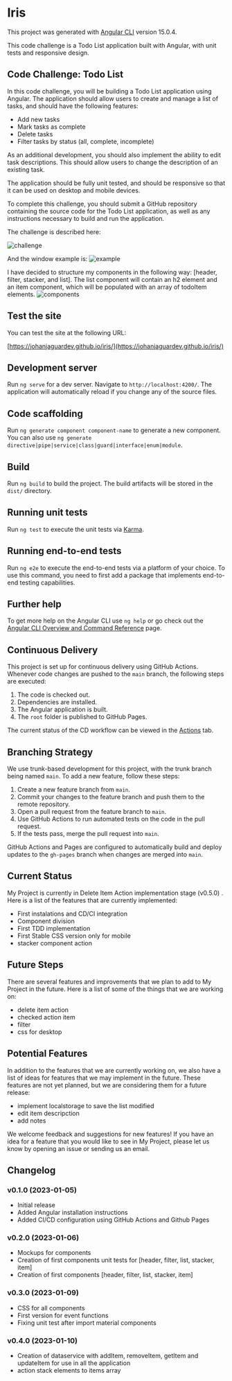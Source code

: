 # Iris

This project was generated with [Angular CLI](https://github.com/angular/angular-cli) version 15.0.4.

This code challenge is a Todo List application built with Angular, with unit tests and responsive design.

## Code Challenge: Todo List

In this code challenge, you will be building a Todo List application using Angular. The application should allow users to create and manage a list of tasks, and should have the following features:

- Add new tasks
- Mark tasks as complete
- Delete tasks
- Filter tasks by status (all, complete, incomplete)

As an additional development, you should also implement the ability to edit task descriptions. This should allow users to change the description of an existing task.

The application should be fully unit tested, and should be responsive so that it can be used on desktop and mobile devices.

To complete this challenge, you should submit a GitHub repository containing the source code for the Todo List application, as well as any instructions necessary to build and run the application.

The challenge is described here:

![challenge](src/assets/instrucciones.png)

And the window example is:
![example](src/assets/ventana.png)

I have decided to structure my components in the following way: [header, filter, stacker, and list]. The list component will contain an h2 element and an item component, which will be populated with an array of todoItem elements.
![components](src/assets/componentes.png)

## Test the site

You can test the site at the following URL:

[https://johanjaguardev.github.io/iris/](https://johanjaguardev.github.io/iris/)

## Development server

Run `ng serve` for a dev server. Navigate to `http://localhost:4200/`. The application will automatically reload if you change any of the source files.

## Code scaffolding

Run `ng generate component component-name` to generate a new component. You can also use `ng generate directive|pipe|service|class|guard|interface|enum|module`.

## Build

Run `ng build` to build the project. The build artifacts will be stored in the `dist/` directory.

## Running unit tests

Run `ng test` to execute the unit tests via [Karma](https://karma-runner.github.io).

## Running end-to-end tests

Run `ng e2e` to execute the end-to-end tests via a platform of your choice. To use this command, you need to first add a package that implements end-to-end testing capabilities.

## Further help

To get more help on the Angular CLI use `ng help` or go check out the [Angular CLI Overview and Command Reference](https://angular.io/cli) page.

## Continuous Delivery

This project is set up for continuous delivery using GitHub Actions. Whenever code changes are pushed to the `main` branch, the following steps are executed:

1. The code is checked out.
2. Dependencies are installed.
3. The Angular application is built.
4. The `root` folder is published to GitHub Pages.

The current status of the CD workflow can be viewed in the [Actions](https://github.com/johanjaguardev/iris/actions) tab.

## Branching Strategy

We use trunk-based development for this project, with the trunk branch being named `main`. To add a new feature, follow these steps:

1. Create a new feature branch from `main`.
2. Commit your changes to the feature branch and push them to the remote repository.
3. Open a pull request from the feature branch to `main`.
4. Use GitHub Actions to run automated tests on the code in the pull request.
5. If the tests pass, merge the pull request into `main`.

GitHub Actions and Pages are configured to automatically build and deploy updates to the `gh-pages` branch when changes are merged into `main`.

## Current Status

My Project is currently in Delete Item Action implementation stage (v0.5.0) . Here is a list of the features that are currently implemented:

- First instalations and CD/CI integration
- Component division
- First TDD implementation
- First Stable CSS version only for mobile
- stacker component action

## Future Steps

There are several features and improvements that we plan to add to My Project in the future. Here is a list of some of the things that we are working on:

- delete item action
- checked action item
- filter
- css for desktop

## Potential Features

In addition to the features that we are currently working on, we also have a list of ideas for features that we may implement in the future. These features are not yet planned, but we are considering them for a future release:

- implement localstorage to save the list modified
- edit item descripction
- add notes

We welcome feedback and suggestions for new features! If you have an idea for a feature that you would like to see in My Project, please let us know by opening an issue or sending us an email.

## Changelog

### v0.1.0 (2023-01-05)

- Initial release
- Added Angular installation instructions
- Added CI/CD configuration using GitHub Actions and Github Pages

### v0.2.0 (2023-01-06)

- Mockups for components
- Creation of first components unit tests for [header, filter, list, stacker, item]
- Creation of first components [header, filter, list, stacker, item]

### v0.3.0 (2023-01-09)

- CSS for all components
- First version for event functions
- Fixing unit test after import material components

### v0.4.0 (2023-01-10)

- Creation of dataservice with addItem, removeItem, getItem and updateItem for use in all the application
- action stack elements to items array
